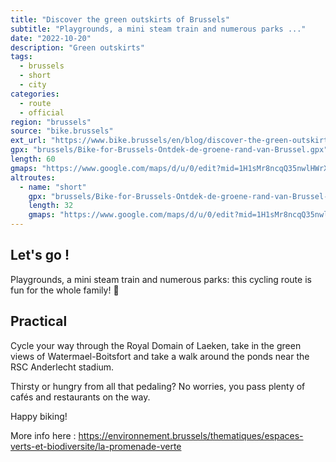 ```yaml
---
title: "Discover the green outskirts of Brussels"
subtitle: "Playgrounds, a mini steam train and numerous parks ..."
date: "2022-10-20"
description: "Green outskirts"
tags:
  - brussels
  - short
  - city
categories: 
  - route
  - official
region: "brussels"
source: "bike.brussels"
ext_url: "https://www.bike.brussels/en/blog/discover-the-green-outskirts-of-brussels"
gpx: "brussels/Bike-for-Brussels-Ontdek-de-groene-rand-van-Brussel.gpx"
length: 60
gmaps: "https://www.google.com/maps/d/u/0/edit?mid=1H1sMr8ncqQ35nwlHWrXdrCAk0-_j4lka&usp=sharing"
altroutes:
  - name: "short"
    gpx: "brussels/Bike-for-Brussels-Ontdek-de-groene-rand-van-Brussel-Short.gpx"
    length: 32
    gmaps: "https://www.google.com/maps/d/u/0/edit?mid=1H1sMr8ncqQ35nwlHWrXdrCAk0-_j4lka&usp=sharing"
---
```

## Let's go !

Playgrounds, a mini steam train and numerous parks: this cycling route is fun for the whole family! 👩

## Practical

Cycle your way through the Royal Domain of Laeken, take in the green views of Watermael-Boitsfort and take a walk around the ponds near the RSC Anderlecht stadium.

Thirsty or hungry from all that pedaling? No worries, you pass plenty of cafés and restaurants on the way.

Happy biking!

More info here : https://environnement.brussels/thematiques/espaces-verts-et-biodiversite/la-promenade-verte